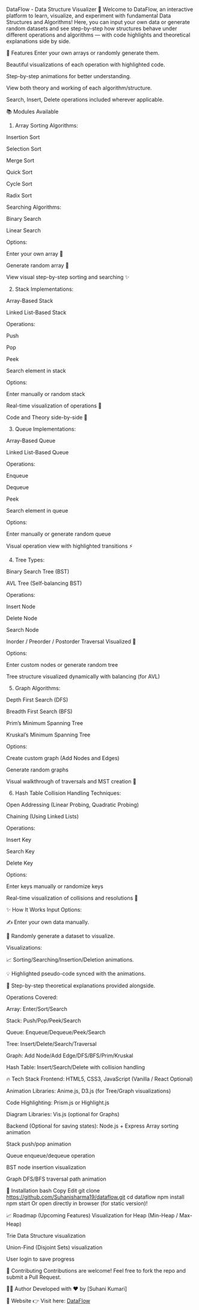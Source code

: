 DataFlow - Data Structure Visualizer 🚀
Welcome to DataFlow, an interactive platform to learn, visualize, and experiment with fundamental Data Structures and Algorithms!
Here, you can input your own data or generate random datasets and see step-by-step how structures behave under different operations and algorithms — with code highlights and theoretical explanations side by side.

🌟 Features
Enter your own arrays or randomly generate them.

Beautiful visualizations of each operation with highlighted code.

Step-by-step animations for better understanding.

View both theory and working of each algorithm/structure.

Search, Insert, Delete operations included wherever applicable.

📚 Modules Available
1. Array
Sorting Algorithms:

Insertion Sort

Selection Sort

Merge Sort

Quick Sort

Cycle Sort

Radix Sort

Searching Algorithms:

Binary Search

Linear Search

Options:

Enter your own array 🔢

Generate random array 🎲

View visual step-by-step sorting and searching ✨

2. Stack
Implementations:

Array-Based Stack

Linked List-Based Stack

Operations:

Push

Pop

Peek

Search element in stack

Options:

Enter manually or random stack

Real-time visualization of operations 🎥

Code and Theory side-by-side 📖

3. Queue
Implementations:

Array-Based Queue

Linked List-Based Queue

Operations:

Enqueue

Dequeue

Peek

Search element in queue

Options:

Enter manually or generate random queue

Visual operation view with highlighted transitions ⚡

4. Tree
Types:

Binary Search Tree (BST)

AVL Tree (Self-balancing BST)

Operations:

Insert Node

Delete Node

Search Node

Inorder / Preorder / Postorder Traversal Visualized 🌳

Options:

Enter custom nodes or generate random tree

Tree structure visualized dynamically with balancing (for AVL)

5. Graph
Algorithms:

Depth First Search (DFS)

Breadth First Search (BFS)

Prim’s Minimum Spanning Tree

Kruskal’s Minimum Spanning Tree

Options:

Create custom graph (Add Nodes and Edges)

Generate random graphs

Visual walkthrough of traversals and MST creation 🎢

6. Hash Table
Collision Handling Techniques:

Open Addressing (Linear Probing, Quadratic Probing)

Chaining (Using Linked Lists)

Operations:

Insert Key

Search Key

Delete Key

Options:

Enter keys manually or randomize keys

Real-time visualization of collisions and resolutions 🧠

✨ How It Works
Input Options:

✍️ Enter your own data manually.

🎲 Randomly generate a dataset to visualize.

Visualizations:

📈 Sorting/Searching/Insertion/Deletion animations.

💡 Highlighted pseudo-code synced with the animations.

🧠 Step-by-step theoretical explanations provided alongside.

Operations Covered:

Array: Enter/Sort/Search

Stack: Push/Pop/Peek/Search

Queue: Enqueue/Dequeue/Peek/Search

Tree: Insert/Delete/Search/Traversal

Graph: Add Node/Add Edge/DFS/BFS/Prim/Kruskal

Hash Table: Insert/Search/Delete with collision handling

🔥 Tech Stack
Frontend: HTML5, CSS3, JavaScript (Vanilla / React Optional)

Animation Libraries: Anime.js, D3.js (for Tree/Graph visualizations)

Code Highlighting: Prism.js or Highlight.js

Diagram Libraries: Vis.js (optional for Graphs)

Backend (Optional for saving states): Node.js + Express
Array sorting animation

Stack push/pop animation

Queue enqueue/dequeue operation

BST node insertion visualization

Graph DFS/BFS traversal path animation

📜 Installation
bash
Copy
Edit
git clone https://github.com/Suhanisharma19/dataflow.git
cd dataflow
npm install
npm start
Or open directly in browser (for static version)!

📈 Roadmap (Upcoming Features)
Visualization for Heap (Min-Heap / Max-Heap)

Trie Data Structure visualization

Union-Find (Disjoint Sets) visualization

User login to save progress

🤝 Contributing
Contributions are welcome!
Feel free to fork the repo and submit a Pull Request.

🧑‍💻 Author
Developed with ❤️ by [Suhani Kumari]

📢 Website
👉 Visit here: [DataFlow](https://suhanisharma19.github.io/dataflow/)

